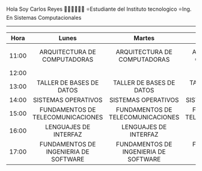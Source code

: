 Hola Soy Carlos Reyes 👨🏻‍💻👨🏻‍💻
⭐Estudiante del Instituto tecnologico 
⭐Ing. En Sistemas Computacionales
_______________________________________________________________________________________________________________________________________________________________________________
|  Hora |                  Lunes                 |                 Martes                |               Miercoles               |                 Jueves                |            Viernes           |
|:-----:|:--------------------------------------:|:-------------------------------------:|:-------------------------------------:|:-------------------------------------:|:----------------------------:|
| 11:00 |      ARQUITECTURA DE COMPUTADORAS      |      ARQUITECTURA DE COMPUTADORAS     |      ARQUITECTURA DE COMPUTADORAS     |      ARQUITECTURA DE COMPUTADORAS     | ARQUITECTURA DE COMPUTADORAS |
| 12:00 |                                        |                                       |                                       |                                       |                              |
| 13:00 |        TALLER DE BASES DE DATOS        |        TALLER DE BASES DE DATOS       |        TALLER DE BASES DE DATOS       |        TALLER DE BASES DE DATOS       |                              |
| 14:00 |           SISTEMAS OPERATIVOS          |          SISTEMAS OPERATIVOS          |          SISTEMAS OPERATIVOS          |          SISTEMAS OPERATIVOS          |                              |
| 15:00 |   FUNDAMENTOS DE  TELECOMUNICACIONES   |   FUNDAMENTOS DE TELECOMUNICACIONES   |   FUNDAMENTOS DE TELECOMUNICACIONES   |   FUNDAMENTOS DE TELECOMUNICACIONES   |                              |
| 16:00 |          LENGUAJES DE INTERFAZ         |         LENGUAJES DE INTERFAZ         |         LENGUAJES DE INTERFAZ         |         LENGUAJES DE INTERFAZ         |                              |
| 17:00 | FUNDAMENTOS DE INGENIERIA  DE SOFTWARE | FUNDAMENTOS DE INGENIERIA DE SOFTWARE | FUNDAMENTOS DE INGENIERIA DE SOFTWARE | FUNDAMENTOS DE INGENIERIA DE SOFTWARE |                              |

